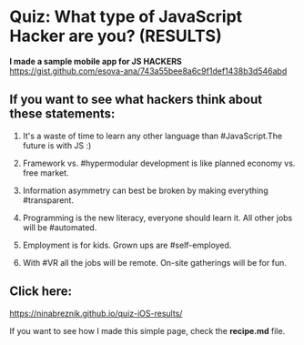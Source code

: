 # Quiz: What type of JavaScript Hacker are you? (RESULTS)

**I made a sample mobile app for JS HACKERS** https://gist.github.com/esova-ana/743a55bee8a6c9f1def1438b3d546abd

## If you want to see what hackers think about these statements:

1. It's a waste of time to learn any other language than #JavaScript.The future is with JS :)

2. Framework vs. #hypermodular development is like planned economy vs. free market.

3. Information asymmetry can best be broken by making everything #transparent.

4. Programming is the new literacy, everyone should learn it. All other jobs will be #automated.

5. Employment is for kids. Grown ups are #self-employed.

6. With #VR all the jobs will be remote. On-site gatherings will be for fun.

## Click here:
https://ninabreznik.github.io/quiz-iOS-results/

If you want to see how I made this simple page, check the **recipe.md** file.
